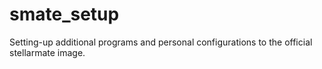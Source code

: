 # smate_setup
Setting-up additional programs and personal configurations to the official stellarmate image.
